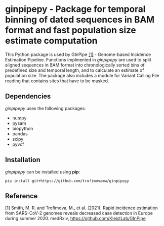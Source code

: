 # ginpipepy - Package for temporal binning of dated sequences in BAM format and fast population size estimate computation

This Python package is used by GInPipe [[1]](#1) - Genome-based Incidence Estimation Pipeline. Functions implmented in *ginpipepy* are used to split aligned sequences in BAM format into chronologically sorted bins of predefined size and temporal length, and to calculate an estimate of population size. The package also includes a module for Variant Calling File reading that contains sites that have to be masked. 

## Dependencies

*ginpipepy* uses the following packages:

  - numpy
  - pysam
  - biopython
  - pandas
  - scipy
  - pyvcf

## Installation

*ginpipepy* can be installed using **pip**:

```
pip install git+https://github.com/trofimovamw/ginpipepy
```
 
## Reference
<a id="1">[1]</a> 
Smith, M. R. and Trofimova, M., et al. (2021). Rapid incidence estimation from SARS-CoV-2 genomes reveals decreased case detection in Europe during summer 2020. medRxiv, https://github.com/KleistLab/GInPipe

